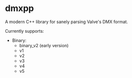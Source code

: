 # dmxpp
A modern C++ library for sanely parsing Valve's DMX format.

Currently supports:
- Binary:
  - binary_v2 (early version)
  - v1
  - v2
  - v3
  - v4
  - v5
